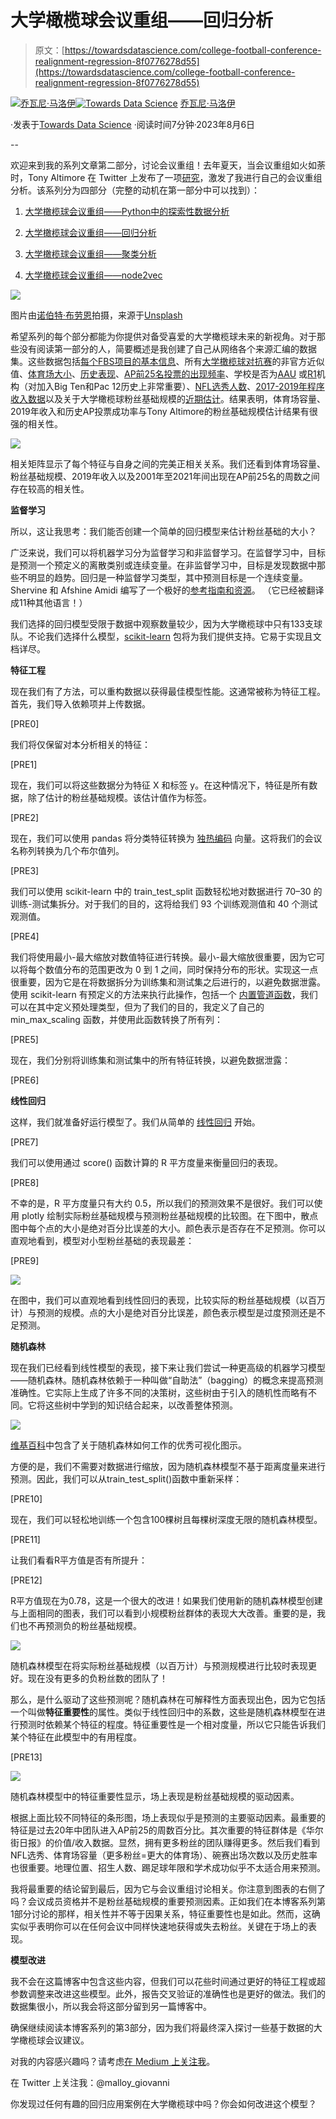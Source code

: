 # 大学橄榄球会议重组——回归分析

> 原文：[https://towardsdatascience.com/college-football-conference-realignment-regression-8f0776278d55](https://towardsdatascience.com/college-football-conference-realignment-regression-8f0776278d55)

[](https://medium.com/@gspmalloy?source=post_page-----8f0776278d55--------------------------------)[![乔瓦尼·马洛伊](../Images/e94218e244fab1af845c68e63e5706a1.png)](https://medium.com/@gspmalloy?source=post_page-----8f0776278d55--------------------------------)[](https://towardsdatascience.com/?source=post_page-----8f0776278d55--------------------------------)[![Towards Data Science](../Images/a6ff2676ffcc0c7aad8aaf1d79379785.png)](https://towardsdatascience.com/?source=post_page-----8f0776278d55--------------------------------) [乔瓦尼·马洛伊](https://medium.com/@gspmalloy?source=post_page-----8f0776278d55--------------------------------)

·发表于[Towards Data Science](https://towardsdatascience.com/?source=post_page-----8f0776278d55--------------------------------) ·阅读时间7分钟·2023年8月6日

--

欢迎来到我的系列文章第二部分，讨论会议重组！去年夏天，当会议重组如火如荼时，Tony Altimore 在 Twitter 上发布了一项[研究](https://twitter.com/TJAltimore/status/1536438310809247745)，激发了我进行自己的会议重组分析。该系列分为四部分（完整的动机在第一部分中可以找到）：

1.  [大学橄榄球会议重组——Python中的探索性数据分析](https://medium.com/towards-data-science/college-football-conference-realignment-exploratory-data-analysis-in-python-6f4a74037572)

1.  [大学橄榄球会议重组——回归分析](/college-football-conference-realignment-regression-8f0776278d55)

1.  [大学橄榄球会议重组——聚类分析](https://medium.com/p/6ca16840ed3d#0733-ef9637a21b53)

1.  [大学橄榄球会议重组——node2vec](https://medium.com/towards-data-science/college-football-conference-realignment-node2vec-ba2e931bb1c)

![](../Images/9ac3d6a3c19c4114817821937ef1c400.png)

图片由[诺伯特·布劳恩](https://unsplash.com/@medion4you?utm_source=medium&utm_medium=referral)拍摄，来源于[Unsplash](https://unsplash.com/?utm_source=medium&utm_medium=referral)

希望系列的每个部分都能为你提供对备受喜爱的大学橄榄球未来的新视角。对于那些没有阅读第一部分的人，简要概述是我创建了自己从网络各个来源汇编的数据集。这些数据包括[每个FBS项目的基本信息](https://en.wikipedia.org/wiki/List_of_NCAA_Division_I_FBS_football_programs)、所有[大学橄榄球对抗赛](https://en.wikipedia.org/wiki/List_of_NCAA_college_football_rivalry_games)的非官方近似值、[体育场大小](https://en.wikipedia.org/wiki/List_of_NCAA_Division_I_FBS_football_stadiums)、[历史表现](https://en.wikipedia.org/wiki/List_of_NCAA_Division_I_FBS_football_bowl_records)、[AP前25名投票的出现频率](https://collegepollarchive.com/football/index.cfm)、学校是否为[AAU](https://www.aau.edu/) 或[R1](https://en.wikipedia.org/wiki/List_of_research_universities_in_the_United_States)机构（对加入Big Ten和Pac 12历史上非常重要）、[NFL选秀人数](https://www.ncaa.com/news/football/article/2020-04-27/college-football-teams-most-nfl-draft-picks-2000)、[2017-2019年程序收入数据](https://graphics.wsj.com/table/NCAA_2019)以及关于大学橄榄球粉丝基础规模的[近期估计](https://drive.google.com/file/d/1MiUOwx8X3H2bSkUOz8a1YhceyJWLLCoJ/view)。结果表明，体育场容量、2019年收入和历史AP投票成功率与Tony Altimore的粉丝基础规模估计结果有很强的相关性。

![](../Images/4cc2b8e4d2962633d1dfb3b1ee4302bd.png)

相关矩阵显示了每个特征与自身之间的完美正相关关系。我们还看到体育场容量、粉丝基础规模、2019年收入以及2001年至2021年间出现在AP前25名的周数之间存在较高的相关性。

**监督学习**

所以，这让我思考：我们能否创建一个简单的回归模型来估计粉丝基础的大小？

广泛来说，我们可以将机器学习分为监督学习和非监督学习。在监督学习中，目标是预测一个预定义的离散类别或连续变量。在非监督学习中，目标是发现数据中那些不明显的趋势。回归是一种监督学习类型，其中预测目标是一个连续变量。Shervine 和 Afshine Amidi 编写了一个极好的[参考指南和资源](https://stanford.edu/~shervine/teaching/)。 （它已经被翻译成11种其他语言！）

我们选择的回归模型受限于数据中观察数量较少，因为大学橄榄球中只有133支球队。不论我们选择什么模型，[scikit-learn](https://scikit-learn.org/stable/index.html) 包将为我们提供支持。它易于实现且文档详尽。

**特征工程**

现在我们有了方法，可以重构数据以获得最佳模型性能。这通常被称为特征工程。首先，我们导入依赖项并上传数据。

[PRE0]

我们将仅保留对本分析相关的特征：

[PRE1]

现在，我们可以将这些数据分为特征 X 和标签 y。在这种情况下，特征是所有数据，除了估计的粉丝基础规模。该估计值作为标签。

[PRE2]

现在，我们可以使用 pandas 将分类特征转换为 [独热编码](https://pandas.pydata.org/pandas-docs/stable/reference/api/pandas.get_dummies.html) 向量。这将我们的会议名称列转换为几个布尔值列。

[PRE3]

我们可以使用 scikit-learn 中的 train_test_split 函数轻松地对数据进行 70–30 的训练-测试集拆分。对于我们的目的，这将给我们 93 个训练观测值和 40 个测试观测值。

[PRE4]

我们将使用最小-最大缩放对数值特征进行转换。最小-最大缩放很重要，因为它可以将每个数值分布的范围更改为 0 到 1 之间，同时保持分布的形状。实现这一点很重要，因为它是在将数据拆分为训练集和测试集之后进行的，以避免数据泄露。使用 scikit-learn 有预定义的方法来执行此操作，包括一个 [内置管道函数](https://scikit-learn.org/stable/modules/preprocessing.html#preprocessing-scaler)，我们可以在其中定义预处理类型，但为了我们的目的，我定义了自己的 min_max_scaling 函数，并使用此函数转换了所有列：

[PRE5]

现在，我们分别将训练集和测试集中的所有特征转换，以避免数据泄露：

[PRE6]

**线性回归**

这样，我们就准备好运行模型了。我们从简单的 [线性回归](https://scikit-learn.org/stable/modules/generated/sklearn.linear_model.LinearRegression.html#sklearn.linear_model.LinearRegression) 开始。

[PRE7]

我们可以使用通过 score() 函数计算的 R 平方度量来衡量回归的表现。

[PRE8]

不幸的是，R 平方度量只有大约 0.5，所以我们的预测效果不是很好。我们可以使用 plotly 绘制实际粉丝基础规模与预测粉丝基础规模的比较图。在下图中，散点图中每个点的大小是绝对百分比误差的大小。颜色表示是否存在不足预测。你可以直观地看到，模型对小型粉丝基础的表现最差：

[PRE9]

![](../Images/8534abaf590404d820561c486a2429e5.png)

在图中，我们可以直观地看到线性回归的表现，比较实际的粉丝基础规模（以百万计）与预测的规模。点的大小是绝对百分比误差，颜色表示模型是过度预测还是不足预测。

**随机森林**

现在我们已经看到线性模型的表现，接下来让我们尝试一种更高级的机器学习模型——随机森林。随机森林依赖于一种叫做“自助法”（bagging）的概念来提高预测准确性。它实际上生成了许多不同的决策树，这些树由于引入的随机性而略有不同。它将这些树中学到的知识结合起来，以改善整体预测。

![](../Images/967633e86aaa08e59de2436f17ac00a6.png)

[维基百科](https://en.wikipedia.org/wiki/Random_forest)中包含了关于随机森林如何工作的优秀可视化图示。

方便的是，我们不需要对数据进行缩放，因为随机森林模型不基于距离度量来进行预测。因此，我们可以从train_test_split()函数中重新采样：

[PRE10]

现在，我们可以轻松地训练一个包含100棵树且每棵树深度无限的随机森林模型。

[PRE11]

让我们看看R平方值是否有所提升：

[PRE12]

R平方值现在为0.78，这是一个很大的改进！如果我们使用新的随机森林模型创建与上面相同的图表，我们可以看到小规模粉丝群体的表现大大改善。重要的是，我们也不再预测负的粉丝基础规模。

![](../Images/b6289edeca74c65bdb565da4fa3872c5.png)

随机森林模型在将实际粉丝基础规模（以百万计）与预测规模进行比较时表现更好。现在没有更多的负粉丝数的团队了！

那么，是什么驱动了这些预测呢？随机森林在可解释性方面表现出色，因为它包括一个叫做**特征重要性**的属性。类似于线性回归中的系数，这些是随机森林模型在进行预测时依赖某个特征的程度。特征重要性是一个相对度量，所以它只能告诉我们某个特征在此模型中的有用程度。

[PRE13]

![](../Images/c3c6f903a7cbf54c377aaa35b4605d48.png)

随机森林模型中的特征重要性显示，场上表现是粉丝基础规模的驱动因素。

根据上面比较不同特征的条形图，场上表现似乎是预测的主要驱动因素。最重要的特征是过去20年中团队进入AP前25的周数百分比。其次重要的特征群体是《华尔街日报》的价值/收入数据。显然，拥有更多粉丝的团队赚得更多。然后我们看到NFL选秀、体育场容量（更多粉丝=更大的体育场）、碗赛出场次数以及历史胜率也很重要。地理位置、招生人数、踢足球年限和学术成功似乎不太适合用来预测。

我将最重要的结论留到最后，因为它与会议重组讨论相关。你注意到图表的右侧了吗？会议成员资格并不是粉丝基础规模的重要预测因素。正如我们在本博客系列第1部分讨论的那样，相关性并不等于因果关系，特征重要性也是如此。然而，这确实似乎表明你可以在任何会议中同样快速地获得或失去粉丝。关键在于场上的表现。

**模型改进**

我不会在这篇博客中包含这些内容，但我们可以花些时间通过更好的特征工程或超参数调整来改进这些模型。此外，报告交叉验证的准确性也是更好的做法。我们的数据集很小，所以我会将这部分留到另一篇博客中。

确保继续阅读本博客系列的第3部分，因为我们将最终深入探讨一些基于数据的大学橄榄球会议建议。

对我的内容感兴趣吗？请考虑[在 Medium 上关注我](https://medium.com/@gspmalloy)。

在 Twitter 上关注我：@malloy_giovanni

你发现过任何有趣的回归应用案例在大学橄榄球中吗？你会如何改进这个模型？
